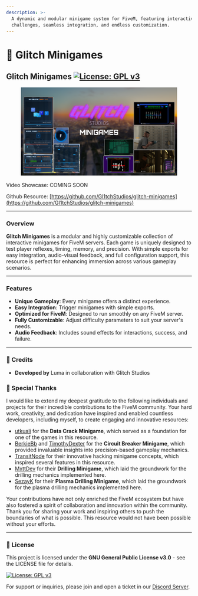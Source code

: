 ```yaml
---
description: >-
  A dynamic and modular minigame system for FiveM, featuring interactive
  challenges, seamless integration, and endless customization.
---
```


# 🧩 Glitch Minigames

## Glitch Minigames [![License: GPL v3](https://img.shields.io/badge/License-GPLv3-blue.svg)](https://www.gnu.org/licenses/gpl-3.0)

<figure><img src="../../.gitbook/assets/glitchstudiosthumbnail2 copy.png" alt=""><figcaption></figcaption></figure>

Video Showcase: COMING SOON

Github Resource: [https://github.com/Gl1tchStudios/glitch-minigames](https://github.com/Gl1tchStudios/glitch-minigames)

***

### Overview

**Glitch Minigames** is a modular and highly customizable collection of interactive minigames for FiveM servers. Each game is uniquely designed to test player reflexes, timing, memory, and precision. With simple exports for easy integration, audio-visual feedback, and full configuration support, this resource is perfect for enhancing immersion across various gameplay scenarios.

***

### Features

* **Unique Gameplay**: Every minigame offers a distinct experience.
* **Easy Integration**: Trigger minigames with simple exports.
* **Optimized for FiveM**: Designed to run smoothly on any FiveM server.
* **Fully Customizable**: Adjust difficulty parameters to suit your server's needs.
* **Audio Feedback**: Includes sound effects for interactions, success, and failure.

***

### 📜 Credits

* **Developed by** Luma in collaboration with Glitch Studios

### 💖 Special Thanks

I would like to extend my deepest gratitude to the following individuals and projects for their incredible contributions to the FiveM community. Your hard work, creativity, and dedication have inspired and enabled countless developers, including myself, to create engaging and innovative resources:

* [utkuali](https://github.com/utkuali/datacrack) for the **Data Crack Minigame**, which served as a foundation for one of the games in this resource.
* [BerkieBb](https://github.com/BerkieBb/CircuitBreakerMinigame_lua) and [TimothyDexter](https://github.com/TimothyDexter/FiveM-CircuitBreakerMinigame) for the **Circuit Breaker Minigame**, which provided invaluable insights into precision-based gameplay mechanics.
* [TransitNode](https://github.com/TransitNode/Hacking_PC/tree/master) for their innovative hacking minigame concepts, which inspired several features in this resource.
* [MxttDev](https://github.com/MxttDev/M-drilling) for their **Drilling Minigame**, which laid the groundwork for the drilling mechanics implemented here.
* [SezayK](https://github.com/SezayK/six_atmrobbery/tree/main) for their **Plasma Drilling Minigame**, which laid the groundwork for the plasma drilling mechanics implemented here.

Your contributions have not only enriched the FiveM ecosystem but have also fostered a spirit of collaboration and innovation within the community. Thank you for sharing your work and inspiring others to push the boundaries of what is possible. This resource would not have been possible without your efforts.

***

### 📜 License

This project is licensed under the **GNU General Public License v3.0** - see the LICENSE file for details.

[![License: GPL v3](https://img.shields.io/badge/License-GPLv3-blue.svg)](https://www.gnu.org/licenses/gpl-3.0)

For support or inquiries, please join and open a ticket in our [Discord Server](https://discord.com/invite/PAQX8ANEfw).
